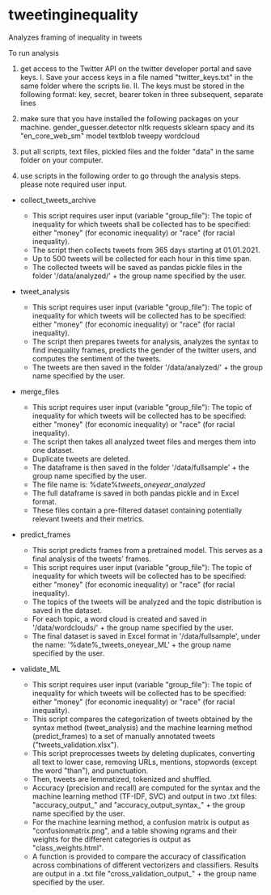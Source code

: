 # tweetinginequality
Analyzes framing of inequality in tweets

To run analysis
1) get access to the Twitter API on the twitter developer portal and save keys.
	I. Save your access keys in a file named "twitter_keys.txt" in the same folder where the scripts lie. 
	II. The keys must be stored in the following format: key, secret, bearer token in three subsequent, separate lines

2) make sure that you have installed the following packages on your machine.
	gender_guesser.detector
	nltk
	requests
	sklearn
	spacy and its "en_core_web_sm" model
	textblob
	tweepy
	wordcloud

3) put all scripts, text files, pickled files and the folder "data" in the same folder on your computer.

4) use scripts in the following order to go through the analysis steps. please note required user input.
- collect_tweets_archive
	- This script requires user input (variable "group_file"): The topic of inequality for which tweets shall be collected has to be specified: either "money" (for economic inequality) or "race" (for racial inequality).
	- The script then collects tweets from 365 days starting at 01.01.2021.
	- Up to 500 tweets will be collected for each hour in this time span.
	- The collected tweets will be saved as pandas pickle files in the folder '/data/analyzed/' + the group name specified by the user. 
	
- tweet_analysis
	- This script requires user input (variable "group_file"): The topic of inequality for which tweets will be collected has to be specified: either "money" (for economic inequality) or "race" (for racial inequality).
	- The script then prepares tweets for analysis, analyzes the syntax to find inequality frames, predicts the gender of the twitter users, and computes the sentiment of the tweets.
	- The tweets are then saved in the folder '/data/analyzed/' + the group name specified by the user. 

- merge_files
	- This script requires user input (variable "group_file"): The topic of inequality for which tweets will be collected has to be specified: either "money" (for economic inequality) or "race" (for racial inequality).
	- The script then takes all analyzed tweet files and merges them into one dataset.
	- Duplicate tweets are deleted. 
	- The dataframe is then saved in the folder '/data/fullsample' + the group name specified by the user.
	- The file name is: %date%_tweets_oneyear_analyzed_
	- The full dataframe is saved in both pandas pickle and in Excel format. 
	- These files contain a pre-filtered dataset containing potentially relevant tweets and their metrics.

- predict_frames
	- This script predicts frames from a pretrained model. This serves as a final analysis of the tweets' frames.
	- This script requires user input (variable "group_file"): The topic of inequality for which tweets will be collected has to be specified: either "money" (for economic inequality) or "race" (for racial inequality).
	- The topics of the tweets will be analyzed and the topic distribution is saved in the dataset.
	- For each topic, a word cloud is created and saved in '/data/wordclouds/' + the group name specified by the user.
	- The final dataset is saved in Excel format in '/data/fullsample', under the name: '%date%_tweets_oneyear_ML' + the group name specified by the user.

- validate_ML
	- This script requires user input (variable "group_file"): The topic of inequality for which tweets will be collected has to be specified: either "money" (for economic inequality) or "race" (for racial inequality).
	- This script compares the categorization of tweets obtained by the syntax method (tweet_analysis) and the machine learning method (predict_frames) to a set of manually annotated tweets ("tweets_validation.xlsx"). 
	- This script preprocesses tweets by deleting duplicates, converting all text to lower case, removing URLs, mentions, stopwords (except the word "than"), and punctuation. 
	- Then, tweets are lemmatized, tokenized and shuffled.
	- Accuracy (precision and recall) are computed for the syntax and the machine learning method (TF-IDF, SVC) and output in two .txt files: "accuracy_output_" and "accuracy_output_syntax_" + the group name specified by the user. 
	- For the machine learning method, a confusion matrix is output as "confusionmatrix.png", and a table showing ngrams and their weights for the different categories is output as "class_weights.html".
	- A function is provided to compare the accuracy of classification across combinations of different vectorizers and classifiers. Results are output in a .txt file "cross_validation_output_" + the group name specified by the user. 
